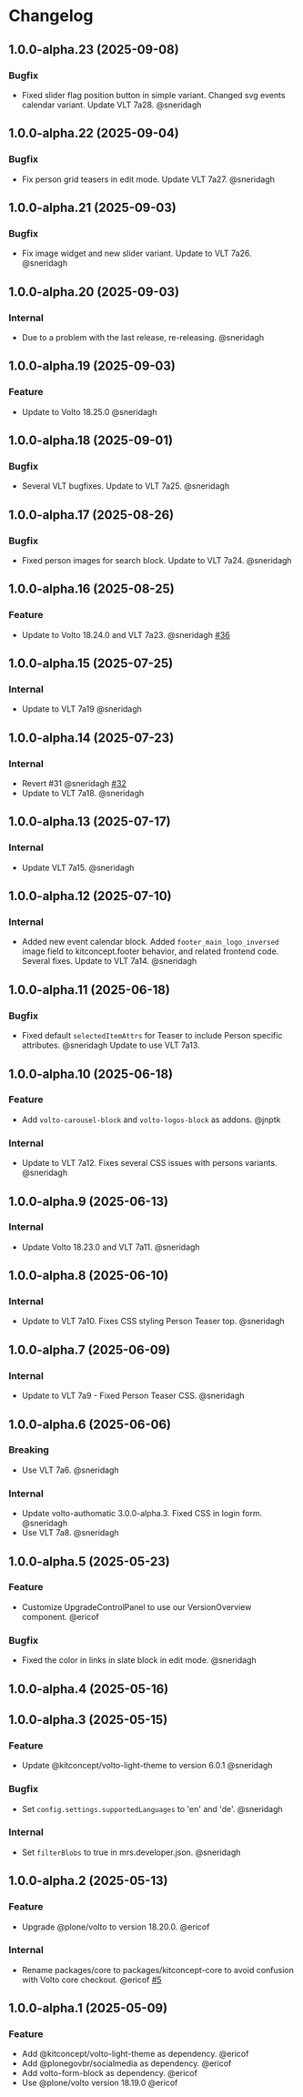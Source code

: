 # Changelog

<!-- You should *NOT* be adding new change log entries to this file.
     You should create a file in the news directory instead.
     For helpful instructions, please see:
     https://6.docs.plone.org/contributing/index.html#contributing-change-log-label
-->

<!-- towncrier release notes start -->

## 1.0.0-alpha.23 (2025-09-08)

### Bugfix

- Fixed slider flag position button in simple variant. Changed svg events calendar variant. Update VLT 7a28. @sneridagh 

## 1.0.0-alpha.22 (2025-09-04)

### Bugfix

- Fix person grid teasers in edit mode. Update VLT 7a27. @sneridagh 

## 1.0.0-alpha.21 (2025-09-03)

### Bugfix

- Fix image widget and new slider variant. Update to VLT 7a26. @sneridagh 

## 1.0.0-alpha.20 (2025-09-03)

### Internal

- Due to a problem with the last release, re-releasing. @sneridagh 

## 1.0.0-alpha.19 (2025-09-03)

### Feature

- Update to Volto 18.25.0 @sneridagh 

## 1.0.0-alpha.18 (2025-09-01)

### Bugfix

- Several VLT bugfixes. Update to VLT 7a25. @sneridagh 

## 1.0.0-alpha.17 (2025-08-26)

### Bugfix

- Fixed person images for search block. Update to VLT 7a24. @sneridagh 

## 1.0.0-alpha.16 (2025-08-25)

### Feature

- Update to Volto 18.24.0 and VLT 7a23. @sneridagh [#36](https://github.com/kitconcept/kitconcept-core/issue/36)

## 1.0.0-alpha.15 (2025-07-25)

### Internal

- Update to VLT 7a19 @sneridagh 

## 1.0.0-alpha.14 (2025-07-23)

### Internal

- Revert #31 @sneridagh [#32](https://github.com/kitconcept/kitconcept-core/issue/32)
- Update to VLT 7a18. @sneridagh 

## 1.0.0-alpha.13 (2025-07-17)

### Internal

- Update VLT 7a15. @sneridagh 

## 1.0.0-alpha.12 (2025-07-10)

### Internal

- Added new event calendar block.
  Added `footer_main_logo_inversed` image field to kitconcept.footer behavior, and related frontend code.
  Several fixes.
  Update to VLT 7a14. @sneridagh 

## 1.0.0-alpha.11 (2025-06-18)

### Bugfix

- Fixed default `selectedItemAttrs` for Teaser to include Person specific attributes. @sneridagh
  Update to use VLT 7a13. 

## 1.0.0-alpha.10 (2025-06-18)

### Feature

- Add `volto-carousel-block` and `volto-logos-block` as addons. @jnptk 

### Internal

- Update to VLT 7a12. Fixes several CSS issues with persons variants. @sneridagh 

## 1.0.0-alpha.9 (2025-06-13)

### Internal

- Update Volto 18.23.0 and VLT 7a11. @sneridagh 

## 1.0.0-alpha.8 (2025-06-10)

### Internal

- Update to VLT 7a10. Fixes CSS styling Person Teaser top. @sneridagh 

## 1.0.0-alpha.7 (2025-06-09)

### Internal

- Update to VLT 7a9 - Fixed Person Teaser CSS.  @sneridagh 

## 1.0.0-alpha.6 (2025-06-06)

### Breaking

- Use VLT 7a6. @sneridagh 

### Internal

- Update volto-authomatic 3.0.0-alpha.3. Fixed CSS in login form. @sneridagh 
- Use VLT 7a8. @sneridagh 

## 1.0.0-alpha.5 (2025-05-23)

### Feature

- Customize UpgradeControlPanel to use our VersionOverview component. @ericof 

### Bugfix

- Fixed the color in links in slate block in edit mode. @sneridagh 

## 1.0.0-alpha.4 (2025-05-16)

## 1.0.0-alpha.3 (2025-05-15)

### Feature

- Update @kitconcept/volto-light-theme to version 6.0.1 @sneridagh 

### Bugfix

- Set `config.settings.supportedLanguages` to 'en' and 'de'. @sneridagh 

### Internal

- Set `filterBlobs` to true in mrs.developer.json. @sneridagh 

## 1.0.0-alpha.2 (2025-05-13)

### Feature

- Upgrade @plone/volto to version 18.20.0. @ericof 

### Internal

- Rename packages/core to packages/kitconcept-core to avoid confusion with Volto core checkout. @ericof [#5](https://github.com/kitconcept/kitconcept-core/issue/5)

## 1.0.0-alpha.1 (2025-05-09)

### Feature

- Add @kitconcept/volto-light-theme as dependency. @ericof 
- Add @plonegovbr/socialmedia as dependency. @ericof 
- Add volto-form-block as dependency. @ericof 
- Use @plone/volto version 18.19.0 @ericof
